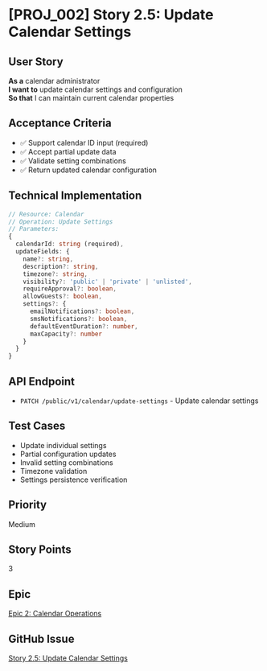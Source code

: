 # [PROJ_002] Story 2.5: Update Calendar Settings

## User Story
**As a** calendar administrator  
**I want to** update calendar settings and configuration  
**So that** I can maintain current calendar properties

## Acceptance Criteria
- ✅ Support calendar ID input (required)
- ✅ Accept partial update data
- ✅ Validate setting combinations
- ✅ Return updated calendar configuration

## Technical Implementation
```typescript
// Resource: Calendar
// Operation: Update Settings
// Parameters:
{
  calendarId: string (required),
  updateFields: {
    name?: string,
    description?: string,
    timezone?: string,
    visibility?: 'public' | 'private' | 'unlisted',
    requireApproval?: boolean,
    allowGuests?: boolean,
    settings?: {
      emailNotifications?: boolean,
      smsNotifications?: boolean,
      defaultEventDuration?: number,
      maxCapacity?: number
    }
  }
}
```

## API Endpoint
- `PATCH /public/v1/calendar/update-settings` - Update calendar settings

## Test Cases
- Update individual settings
- Partial configuration updates
- Invalid setting combinations
- Timezone validation
- Settings persistence verification

## Priority
Medium

## Story Points
3

## Epic
[Epic 2: Calendar Operations](./epic.md)

## GitHub Issue
[Story 2.5: Update Calendar Settings](https://github.com/cbnsndwch/n8n-nodes-luma/issues/21)
